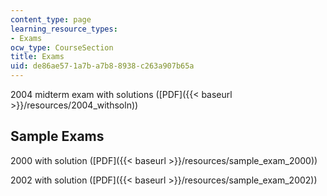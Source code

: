 ```yaml
---
content_type: page
learning_resource_types:
- Exams
ocw_type: CourseSection
title: Exams
uid: de86ae57-1a7b-a7b8-8938-c263a907b65a
---
```


2004 midterm exam with solutions ([PDF]({{< baseurl >}}/resources/2004_withsoln))

Sample Exams
------------

2000 with solution ([PDF]({{< baseurl >}}/resources/sample_exam_2000))

2002 with solution ([PDF]({{< baseurl >}}/resources/sample_exam_2002))
